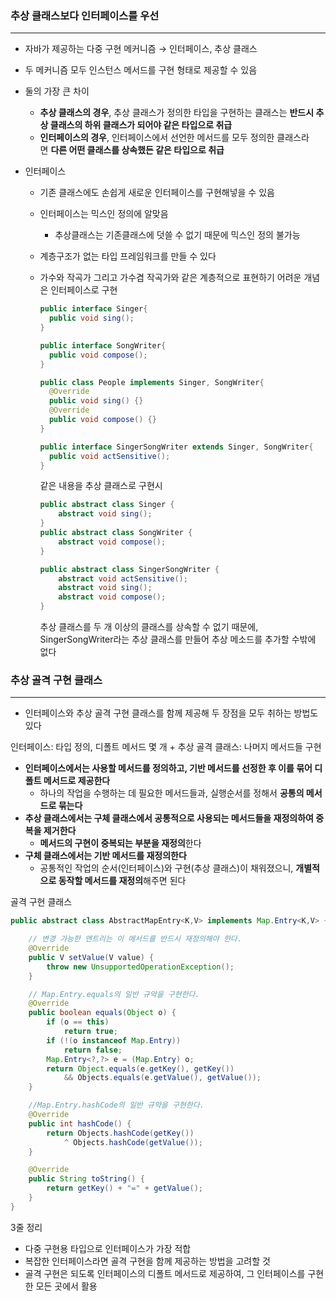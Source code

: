 ### 추상 클래스보다 인터페이스를 우선

---

- 자바가 제공하는 다중 구현 메커니즘 → 인터페이스, 추상 클래스
- 두 메커니즘 모두 인스턴스 메서드를 구현 형태로 제공할 수 있음
- 둘의 가장 큰 차이
    - **추상 클래스의 경우**, 추상 클래스가 정의한 타입을 구현하는 클래스는 **반드시 추상 클래스의 하위 클래스가 되어야 같은 타입으로 취급**
    - **인터페이스의 경우**, 인터페이스에서 선언한 메서드를 모두 정의한 클래스라면 **다른 어떤 클래스를 상속했든 같은 타입으로 취급**

- 인터페이스
    - 기존 클래스에도 손쉽게 새로운 인터페이스를 구현해넣을 수 있음
    - 인터페이스는 믹스인 정의에 알맞음
        - 추상클래스는 기존클래스에 덧쓸 수 없기 때문에 믹스인 정의 불가능
    - 계층구조가 없는 타입 프레임워크를 만들 수 있다
    - 가수와 작곡가 그리고 가수겸 작곡가와 같은 계층적으로 표현하기 어려운 개념은 인터페이스로 구현
        
        ```java
        public interface Singer{
          public void sing();
        }
        
        public interface SongWriter{
          public void compose();
        }
        
        public class People implements Singer, SongWriter{
          @Override
          public void sing() {}
          @Override
          public void compose() {}
        }
        
        public interface SingerSongWriter extends Singer, SongWriter{
          public void actSensitive();
        }
        ```
        
        같은 내용을 추상 클래스로 구현시
        
        ```java
        public abstract class Singer {
            abstract void sing();
        }
        public abstract class SongWriter {
            abstract void compose();
        }
        
        public abstract class SingerSongWriter {
            abstract void actSensitive();
            abstract void sing();
            abstract void compose();
        }
        ```
        
        추상 클래스를 두 개 이상의 클래스를 상속할 수 없기 때문에, 
        SingerSongWriter라는 추상 클래스를 만들어 추상 메소드를 추가할 수밖에 없다
        

### 추상 골격 구현 클래스

---

- 인터페이스와 추상 골격 구현 클래스를 함께 제공해 두 장점을 모두 취하는 방법도 있다

인터페이스: 타입 정의, 디폴트 메서드 몇 개 + 추상 골격 클래스: 나머지 메서드들 구현

- **인터페이스에서는 사용할 메서드를 정의하고, 기반 메서드를 선정한 후 이를 묶어 디폴트 메서드로 제공한다**
    - 하나의 작업을 수행하는 데 필요한 메서드들과, 실행순서를 정해서 **공통의 메서드로 묶는다**
- **추상 클래스에서는 구체 클래스에서 공통적으로 사용되는 메서드들을 재정의하여 중복을 제거한다**
    - **메서드의 구현이 중복되는 부분을 재정의**한다
- **구체 클래스에서는 기반 메서드를 재정의한다**
    - 공통적인 작업의 순서(인터페이스)와 구현(추상 클래스)이 채워졌으니, **개별적으로 동작할 메서드를 재정의**해주면 된다

골격 구현 클래스

```java
public abstract class AbstractMapEntry<K,V> implements Map.Entry<K,V> {

    // 변경 가능한 엔트리는 이 메서드를 반드시 재정의해야 한다. 
    @Override
    public V setValue(V value) {
        throw new UnsupportedOperationException();
    }

    // Map.Entry.equals의 일반 규약을 구현한다. 
    @Override
    public boolean equals(Object o) {
        if (o == this)
            return true;
        if (!(o instanceof Map.Entry))
            return false;
        Map.Entry<?,?> e = (Map.Entry) o;
        return Object.equals(e.getKey(), getKey())
            && Objects.equals(e.getValue(), getValue());
    }

    //Map.Entry.hashCode의 일반 규약을 구현한다. 
    @Override
    public int hashCode() {
        return Objects.hashCode(getKey())
            ^ Objects.hashCode(getValue());
    }

    @Override
    public String toString() {
        return getKey() + "=" + getValue();
    }
}
```

3줄 정리

- 다중 구현용 타입으로 인터페이스가 가장 적합
- 복잡한 인터페이스라면 골격 구현을 함께 제공하는 방법을 고려할 것
- 골격 구현은 되도록 인터페이스의 디폴트 메서드로 제공하여, 그 인터페이스를 구현한 모든 곳에서 활용

